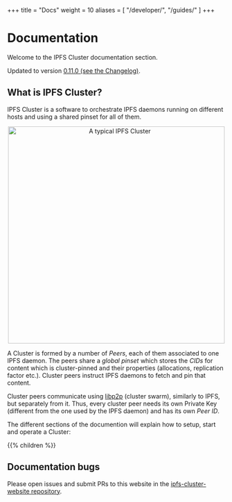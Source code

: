 +++
title = "Docs"
weight = 10
aliases = [
    "/developer/",
    "/guides/"
]
+++

# Documentation

Welcome to the IPFS Cluster documentation section.

<div class="tipbox tip">Updated to version <a href="https://github.com/ipfs/ipfs-cluster/blob/master/CHANGELOG.md">0.11.0 (see the Changelog)</a>.</div>

## What is IPFS Cluster?

IPFS Cluster is a software to orchestrate IPFS daemons running on different hosts and using a shared pinset for all of them.

<center><img alt="A typical IPFS Cluster" title="A typical IPFS Cluster" src="/cluster/diagrams/png/cluster.png" width="500px" /></center>

A Cluster is formed by a number of *Peers*, each of them associated to one IPFS daemon. The peers share a *global pinset* which stores the *CIDs* for content which is cluster-pinned and their properties (allocations, replication factor etc.). Cluster peers instruct IPFS daemons to fetch and pin that content.

Cluster peers communicate using [libp2p](https://libp2p.io) (cluster swarm), similarly to IPFS, but separately from it. Thus, every cluster peer needs its own Private Key (different from the one used by the IPFS daemon) and has its own *Peer ID*.

The different sections of the documention will explain how to setup, start and operate a Cluster:

{{% children %}}


## Documentation bugs

Please open issues and submit PRs to this website in the [ipfs-cluster-website repository](https://github.com/ipfs/ipfs-cluster-website/issues).
